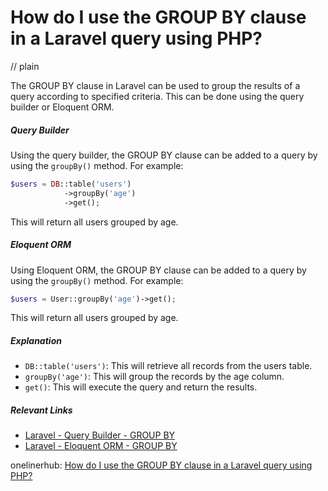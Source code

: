 # How do I use the GROUP BY clause in a Laravel query using PHP?
// plain

The GROUP BY clause in Laravel can be used to group the results of a query according to specified criteria. This can be done using the query builder or Eloquent ORM.

##### Query Builder

Using the query builder, the GROUP BY clause can be added to a query by using the `groupBy()` method. For example:

```php
$users = DB::table('users')
            ->groupBy('age')
            ->get();
```

This will return all users grouped by age.

##### Eloquent ORM

Using Eloquent ORM, the GROUP BY clause can be added to a query by using the `groupBy()` method. For example:

```php
$users = User::groupBy('age')->get();
```

This will return all users grouped by age.

##### Explanation

- `DB::table('users')`: This will retrieve all records from the users table.
- `groupBy('age')`: This will group the records by the age column.
- `get()`: This will execute the query and return the results.

##### Relevant Links

- [Laravel - Query Builder - GROUP BY](https://laravel.com/docs/7.x/queries#grouping)
- [Laravel - Eloquent ORM - GROUP BY](https://laravel.com/docs/7.x/eloquent#querying-groups)

onelinerhub: [How do I use the GROUP BY clause in a Laravel query using PHP?](https://onelinerhub.com/php-laravel/how-do-i-use-the-group-by-clause-in-a-laravel-query-using-php)